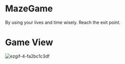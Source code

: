 # MazeGame

 By using your lives and time wisely. Reach the exit point.

# Game View

![ezgif-4-fa2bc1c3df](https://github.com/osmaneeken/Labirent/assets/155902962/b509616f-e590-4401-9668-65165e45fd5b)



 
